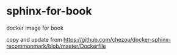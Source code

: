 # sphinx-for-book
docker image for book

copy and update from https://github.com/chezou/docker-sphinx-recommonmark/blob/master/Dockerfile
